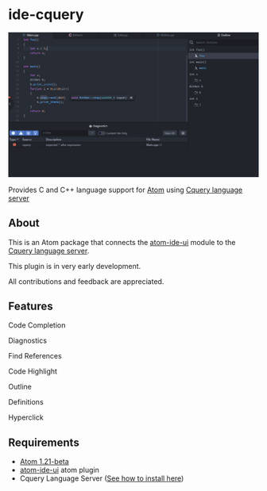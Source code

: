 # ide-cquery

![Readme Pic](readme_pic.PNG)

Provides C and C++ language support for [Atom][atom] using
[Cquery language server][cquery]

## About

This is an Atom package that connects the [atom-ide-ui][atom-ide-ui] module to the [Cquery language server][cquery].

This plugin is in very early development.

All contributions and feedback are appreciated.

## Features
Code Completion

Diagnostics

Find References

Code Highlight

Outline

Definitions

Hyperclick

## Requirements

+ [Atom 1.21-beta][atom]
+ [atom-ide-ui][atom-ide-ui] atom plugin
+ Cquery Language Server ([See how to install here][cquery_wiki])

[atom]: http://atom.io/beta
[cquery]: https://github.com/jacobdufault/cquery
[cquery_wiki]: https://github.com/jacobdufault/cquery/wiki
[atom-ide-ui]: https://atom.io/packages/atom-ide-ui

